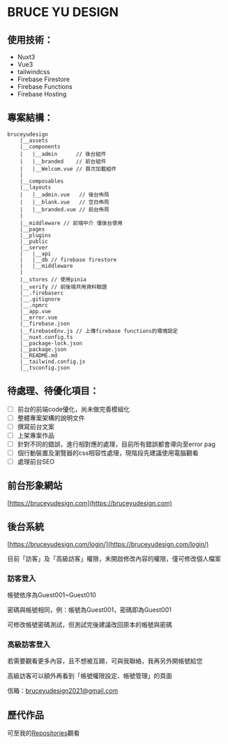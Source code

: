 # BRUCE YU DESIGN

## 使用技術：
- Nuxt3
- Vue3
- tailwindcss
- Firebase Firestore
- Firebase Functions
- Firebase Hosting

## 專案結構：
```
bruceyudesign
    |__assets
    |__components
    |   |__admin      // 後台組件
    |   |__branded    // 前台組件
    |   |__Welcom.vue // 首次加載組件
    |
    |__composables
    |__layouts
    |   |__admin.vue   // 後台佈局
    |   |__blank.vue   // 空白佈局
    |   |__branded.vue // 前台佈局
    |
    |__middleware // 前端中介 僅後台使用
    |__pages
    |__plugins
    |__public
    |__server
    |   |__api
    |   |__db // firebase firestore
    |   |__middleware
    |
    |__stores // 使用pinia
    |__verify // 前後端共用資料驗證
    |__.firebaserc
    |__.gitignore
    |__.npmrc
    |__app.vue
    |__error.vue
    |__firebase.json
    |__firebaseEnv.js // 上傳firebase functions的環境設定
    |__nuxt.config.ts
    |__package-lock.json
    |__package.json
    |__README.md
    |__tailwind.config.js
    |__tsconfig.json
```

## 待處理、待優化項目：
- [ ] 前台的前端code優化，尚未做完善模組化
- [ ] 整體專案架構的說明文件
- [ ] 撰寫前台文案
- [ ] 上架專案作品
- [ ] 針對不同的錯誤，進行相對應的處理，目前所有錯誤都會導向至error pag
- [ ] 個行動裝置及瀏覽器的css相容性處理，現階段先建議使用電腦觀看
- [ ] 處理前台SEO

## 前台形象網站
[https://bruceyudesign.com](https://bruceyudesign.com)


## 後台系統
[https://bruceyudesign.com/login/](https://bruceyudesign.com/login/)

目前「訪客」及「高級訪客」權限，未開啟修改內容的權限，僅可修改個人檔案

### 訪客登入
帳號依序為Guest001~Guest010

密碼與帳號相同，例：帳號為Guest001，密碼即為Guest001

可修改帳號密碼測試，但測試完後建議改回原本的帳號與密碼

### 高級訪客登入
若需要觀看更多內容，且不想被互踢，可與我聯絡，我再另外開帳號給您

高級訪客可以額外再看到「帳號權限設定、帳號管理」的頁面

信箱：bruceyudesign2021@gmail.com

## 歷代作品
可至我的[Repositories](https://github.com/BruceYuDesign?tab=repositories)觀看